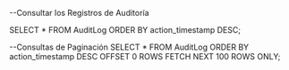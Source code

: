 --Consultar los Registros de Auditoría

SELECT * FROM AuditLog
ORDER BY action_timestamp DESC;



--Consultas de Paginación
SELECT * 
FROM AuditLog
ORDER BY action_timestamp DESC
OFFSET 0 ROWS FETCH NEXT 100 ROWS ONLY;

